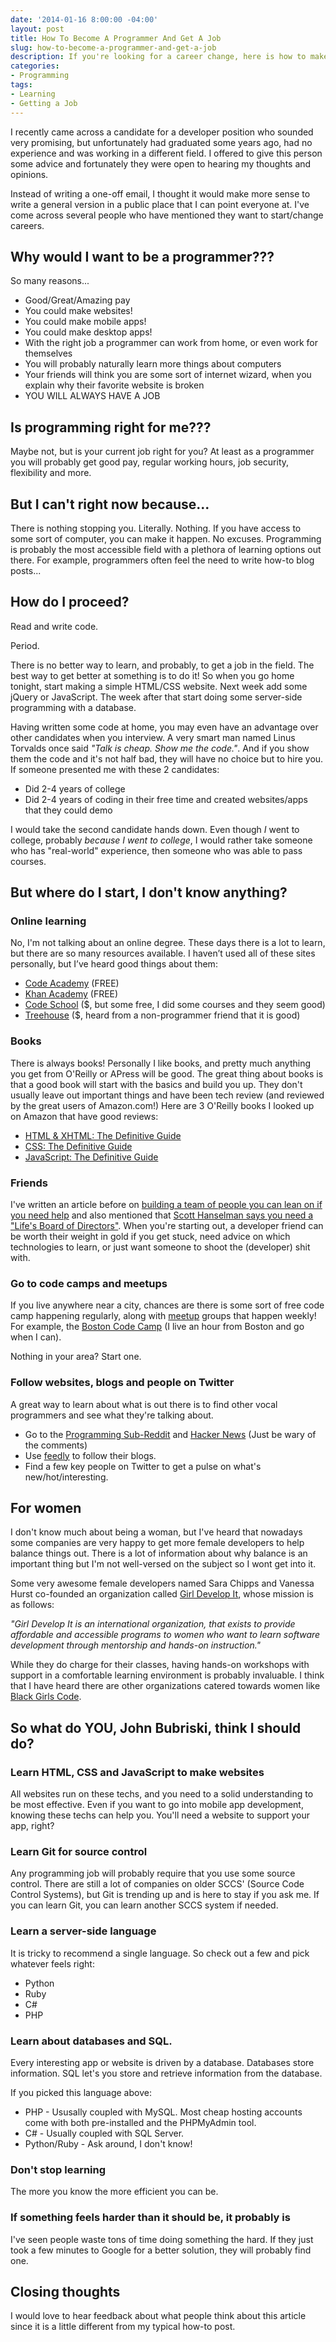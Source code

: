 ```yaml
---
date: '2014-01-16 8:00:00 -04:00'
layout: post
title: How To Become A Programmer And Get A Job
slug: how-to-become-a-programmer-and-get-a-job
description: If you're looking for a career change, here is how to make it happen.
categories:
- Programming
tags:
- Learning
- Getting a Job
---
```


I recently came across a candidate for a developer position who sounded very promising, but unfortunately had graduated some years ago, had no experience and was working in a different field.  I offered to give this person some advice and fortunately they were open to hearing my thoughts and opinions.

Instead of writing a one-off email, I thought it would make more sense to write a general version in a public place that I can point everyone at.  I've come across several people who have mentioned they want to start/change careers.

## Why would I want to be a programmer???

So many reasons...

- Good/Great/Amazing pay 
- You could make websites!
- You could make mobile apps!
- You could make desktop apps!
- With the right job a programmer can work from home, or even work for themselves
- You will probably naturally learn more things about computers
- Your friends will think you are some sort of internet wizard, when you explain why their favorite website is broken
- YOU WILL ALWAYS HAVE A JOB


## Is programming right for me???

Maybe not, but is your current job right for you?  At least as a programmer you will probably get good pay, regular working hours, job security, flexibility and more.


## But I can't right now because...

There is nothing stopping you.  Literally.  Nothing.  If you have access to some sort of computer, you can make it happen.  No excuses.   Programming is probably the most accessible field with a plethora of learning options out there.  For example, programmers often feel the need to write how-to blog posts...


## How do I proceed?

Read and write code.

Period.

There is no better way to learn, and probably, to get a job in the field.  The best way to get better at something is to do it!  So when you go home tonight, start making a simple HTML/CSS website.  Next week add some jQuery or JavaScript.  The week after that start doing some server-side programming with a database.

Having written some code at home, you may even have an advantage over other candidates when you interview.  A very smart man named Linus Torvalds once said *"Talk is cheap. Show me the code."*.  And if you show them the code and it's not half bad, they will have no choice but to hire you.  If someone presented me with these 2 candidates:

- Did 2-4 years of college
- Did 2-4 years of coding in their free time and created websites/apps that they could demo

I would take the second candidate hands down.  Even though *I* went to college, probably *because I went to college*, I would rather take someone who has "real-world" experience, then someone who was able to pass courses.


## But where do I start, I don't know anything?

### Online learning

No, I'm not talking about an online degree.  These days there is a lot to learn, but there are so many resources available.  I haven’t used all of these sites personally, but I’ve heard good things about them:

- [Code Academy](http://www.codecademy.com/ "Code Academy - Learn to code interactively, for free.") (FREE)
- [Khan Academy](https://www.khanacademy.org/ "Khan Academy - Start learning now. Completely free, forever.") (FREE)
- [Code School](https://www.codeschool.com/ "Code School - Learn by Doing. No setup. No hassle. Just learning.") ($, but some free, I did some courses and they seem good)
- [Treehouse](http://teamtreehouse.com/ "Treehouse - Learn how to build websites & apps, write code or start a business.") ($, heard from a non-programmer friend that it is good)

### Books

There is always books!  Personally I like books, and pretty much anything you get from O'Reilly or APress will be good.  The great thing about books is that a good book will start with the basics and build you up.  They don't usually leave out important things and have been tech review (and reviewed by the great users of Amazon.com!)  Here are 3 O'Reilly books I looked up on Amazon that have good reviews:

- [HTML & XHTML: The Definitive Guide](http://www.amazon.com/HTML-XHTML-Definitive-Chuck-Musciano-ebook/dp/B00BQN40IS/ref=sr_1_1?s=digital-text&ie=UTF8&qid=1389887335&sr=1-1&keywords=o%27reilly+html)
- [CSS: The Definitive Guide](http://www.amazon.com/CSS-Definitive-Guide-Eric-Meyer-ebook/dp/B00457X7L8/ref=sr_1_1?s=digital-text&ie=UTF8&qid=1389887367&sr=1-1&keywords=o%27reilly+css)
- [JavaScript: The Definitive Guide](http://www.amazon.com/JavaScript-Definitive-Guide-Guides-ebook/dp/B004XQX4K0/ref=sr_1_1?s=digital-text&ie=UTF8&qid=1389887352&sr=1-1&keywords=o%27reilly+javascript)

### Friends

I've written an article before on [building a team of people you can lean on if you need help](http://johnnycode.com/2012/07/20/establish-your-own-developer-kaizen-guild/ "Establish Your Own Developer Kaizen Guild") and also mentioned that [Scott Hanselman says you need a "Life's Board of Directors"](http://www.hanselman.com/blog/WhoIsOnYourLifesBoardOfDirectors.aspx?utm_source=feedburner&amp;utm_medium=feed&amp;utm_campaign=Feed%3A+ScottHanselman+%28Scott+Hanselman+-+ComputerZen.com%29).  When you're starting out, a developer friend can be worth their weight in gold if you get stuck, need advice on which technologies to learn, or just want someone to shoot the (developer) shit with.

### Go to code camps and meetups

If you live anywhere near a city, chances are there is some sort of free code camp happening regularly, along with [meetup](http://www.meetup.com/ "Meetups are neighbors getting together to learn something, do something, share something…") groups that happen weekly! For example, the [Boston Code Camp](http://www.bostoncodecamp.com/) (I live an hour from Boston and go when I can).

Nothing in your area?  Start one.

### Follow websites, blogs and people on Twitter

A great way to learn about what is out there is to find other vocal programmers and see what they're talking about.

- Go to the [Programming Sub-Reddit](http://www.reddit.com/r/programming/) and [Hacker News](https://news.ycombinator.com/) (Just be wary of the comments)
- Use [feedly](http://feedly.com/) to follow their blogs.
- Find a few key people on Twitter to get a pulse on what's new/hot/interesting.


## For women

I don't know much about being a woman, but I've heard that nowadays some companies are very happy to get more female developers to help balance things out.  There is a lot of information about why balance is an important thing but I'm not well-versed on the subject so I wont get into it.

Some very awesome female developers named Sara Chipps and Vanessa Hurst co-founded an organization called [Girl Develop It](http://www.girldevelopit.com/ "Don't be shy. Develop it."), whose mission is as follows:

*"Girl Develop It is an international organization, that exists to provide affordable and accessible programs to women who want to learn software development through mentorship and hands-on instruction."*

While they do charge for their classes, having hands-on workshops with support in a comfortable learning environment is probably invaluable. I think that I have heard there are other organizations catered towards women like [Black Girls Code](http://www.blackgirlscode.com/).


## So what do YOU, John Bubriski, think I should do?

### Learn HTML, CSS and JavaScript to make websites

All websites run on these techs, and you need to a solid understanding to be most effective.  Even if you want to go into mobile app development, knowing these techs can help you.  You'll need a website to support your app, right?
 
### Learn Git for source control

Any programming job will probably require that you use some source control.  There are still a lot of companies on older SCCS' (Source Code Control Systems), but Git is trending up and is here to stay if you ask me.  If you can learn Git, you can learn another SCCS system if needed.

### Learn a server-side language

It is tricky to recommend a single language.  So check out a few and pick whatever feels right:

- Python
- Ruby
- C#
- PHP

### Learn about databases and SQL.

Every interesting app or website is driven by a database.  Databases store information.  SQL let's you store and retrieve information from the database.

If you picked this language above:

- PHP - Ususally coupled with MySQL.  Most cheap hosting accounts come with both pre-installed and the PHPMyAdmin tool.
- C# - Usually coupled with SQL Server.
- Python/Ruby - Ask around, I don't know!

### Don't stop learning

The more you know the more efficient you can be.

### If something feels harder than it should be, it probably is

I've seen people waste tons of time doing something the hard.  If they just took a few minutes to Google for a better solution, they will probably find one.
 
## Closing thoughts

I would love to hear feedback about what people think about this article since it is a little different from my typical how-to post. 